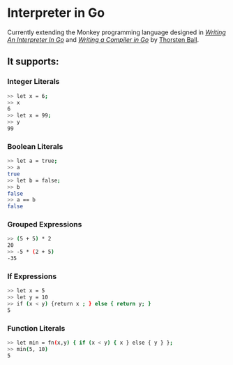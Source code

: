 # Interpreter in Go

Currently extending the Monkey programming language designed in [_Writing An Interpreter In Go_](https://interpreterbook.com) and [_Writing a Compiler in Go_](https://compilerbook.com) by [Thorsten Ball](https://github.com/mrnugget).

## It supports:

### Integer Literals

```sh
>> let x = 6;
>> x
6
>> let x = 99;
>> y
99
```

### Boolean Literals

```sh
>> let a = true;
>> a
true
>> let b = false;
>> b
false
>> a == b
false
```

### Grouped Expressions

```sh
>> (5 + 5) * 2
20
>> -5 * (2 + 5)
-35
```

### If Expressions

```sh
>> let x = 5
>> let y = 10
>> if (x < y) {return x ; } else { return y; }
5
```

### Function Literals

```sh
>> let min = fn(x,y) { if (x < y) { x } else { y } };
>> min(5, 10)
5
```
